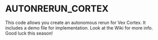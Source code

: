 # AUTONRERUN_CORTEX

This code allows you create an autonomous rerun for Vex Cortex. It includes a demo file for implementation. Look at the Wiki for more info. Good luck this season!
